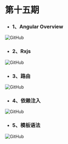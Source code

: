 # 第十五期


- ### 1、Angular Overview

<img src="https://raw.githubusercontent.com/Tnfe/TNFE-Diagram/master/assets/%E7%AC%AC%E5%8D%81%E4%BA%94%E6%9C%9F/1%E3%80%81%E6%80%BB%E8%A7%88%E5%9B%BE.png" alt="GitHub" title="overview" />

- ### 2、Rxjs

<img src="https://raw.githubusercontent.com/Tnfe/TNFE-Diagram/master/assets/%E7%AC%AC%E5%8D%81%E4%BA%94%E6%9C%9F/2%E3%80%81rxjs.png" alt="GitHub" title="rxjs" />

- ### 3、路由

<img src="https://raw.githubusercontent.com/Tnfe/TNFE-Diagram/master/assets/%E7%AC%AC%E5%8D%81%E4%BA%94%E6%9C%9F/3%E3%80%81%E8%B7%AF%E7%94%B1.png" alt="GitHub" title="route" />

- ### 4、依赖注入

<img src="https://raw.githubusercontent.com/Tnfe/TNFE-Diagram/master/assets/%E7%AC%AC%E5%8D%81%E4%BA%94%E6%9C%9F/4%E3%80%81%E4%BE%9D%E8%B5%96%E6%B3%A8%E5%85%A5.png" alt="GitHub" title="injection" />

- ### 5、模板语法

<img src="https://raw.githubusercontent.com/Tnfe/TNFE-Diagram/master/assets/%E7%AC%AC%E5%8D%81%E4%BA%94%E6%9C%9F/5%E3%80%81%E6%A8%A1%E6%9D%BF%E8%AF%AD%E6%B3%95.png" alt="GitHub" title="module" />
